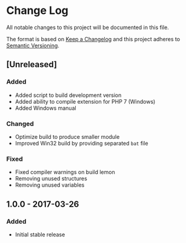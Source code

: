 # Change Log
All notable changes to this project will be documented in this file.

The format is based on [Keep a Changelog](http://keepachangelog.com/)
and this project adheres to [Semantic Versioning](http://semver.org/).

## [Unreleased]
### Added
- Added script to build development version
- Added ability to compile extension for PHP 7 (Windows)
- Added Windows manual

### Changed
- Optimize build to produce smaller module
- Improved Win32 build by providing separated `bat` file

### Fixed
- Fixed compiler warnings on build lemon
- Removing unused structures
- Removing unused variables

## 1.0.0 - 2017-03-26
### Added
 - Initial stable release
